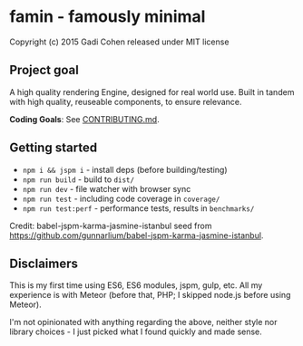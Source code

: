 # famin - famously minimal

Copyright (c) 2015 Gadi Cohen released under MIT license

## Project goal

A high quality rendering Engine, designed for real world use.  Built
in tandem with high quality, reuseable components, to ensure relevance.

**Coding Goals**: See [CONTRIBUTING.md](CONTRIBUTING.md).

## Getting started

* `npm i && jspm i` - install deps (before building/testing)
* `npm run build` - build to `dist/`
* `npm run dev` - file watcher with browser sync
* `npm run test` - including code coverage in `coverage/`
* `npm run test:perf` - performance tests, results in `benchmarks/`

Credit: babel-jspm-karma-jasmine-istanbul seed from
https://github.com/gunnarlium/babel-jspm-karma-jasmine-istanbul.

## Disclaimers

This is my first time using ES6, ES6 modules, jspm, gulp, etc.  All my
experience is with Meteor (before that, PHP; I skipped node.js before
using Meteor).

I'm not opinionated with anything regarding the above, neither style
nor library choices - I just picked what I found quickly and made
sense.

